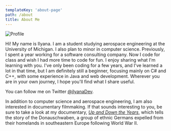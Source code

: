 ```yaml
---
templateKey: 'about-page'
path: /about
title: About Me
---
```


![Profile](/img/profile.png "profile image")

Hi! My name is Ilyana. I am a student studying aerospace engineering at the University of Michigan. I also plan to minor in computer science. Previously, I spent a year working for a software consulting company. Now I code for class and wish I had more time to code for fun. I enjoy sharing what I'm learning with you. I've only been coding for a few years, and I've learned a lot in that time, but I am definitely still a beginner, focusing mainly on C# and C++, with some experience in Java and web development. Wherever you are in your own journey, I hope you'll find what I share useful.

You can follow me on Twitter [@ilyanaDev](https://twitter.com/ilyanaDev).

In addition to computer science and aerospace engineering, I am also interested in documentary filmmaking. If that sounds interesting to you, be sure to take a look at my documentary, [*Up and Down the Years*](https://upanddowntheyears.com/), which tells the story of the Donauschwaben, a group of ethnic Germans expelled from their homelands in southeastern Europe following World War II.
